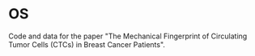 # OS
Code and data for the paper "The Mechanical Fingerprint of Circulating Tumor Cells (CTCs) in Breast Cancer Patients". 


